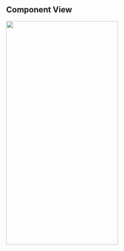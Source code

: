 ## Component View
<img src="https://github.com/user-attachments/assets/471dcbea-01dc-4973-a739-723bac575504" width="300" height="600" />
